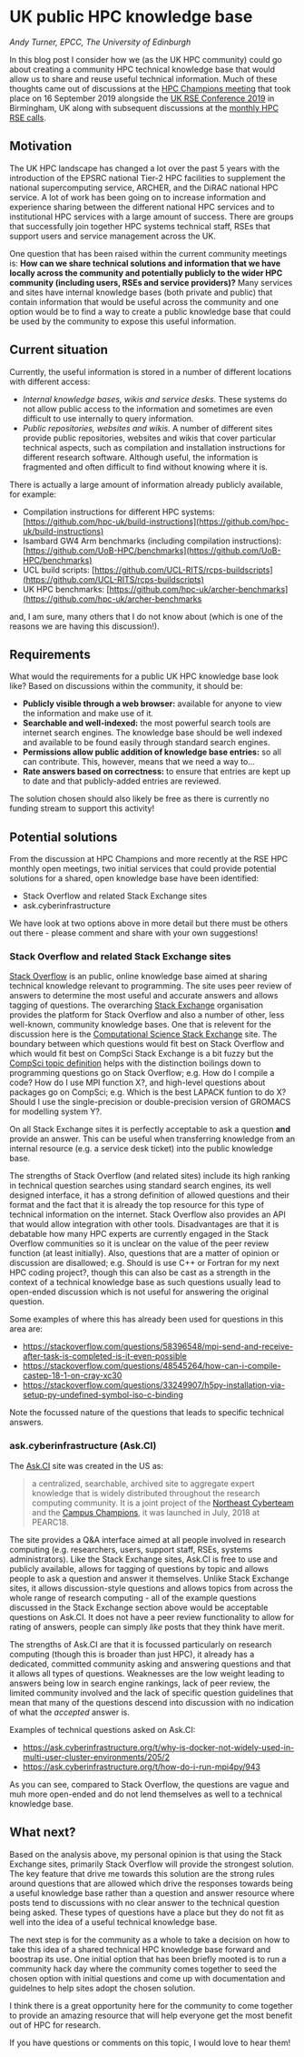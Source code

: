 # UK public HPC knowledge base

*Andy Turner, EPCC, The University of Edinburgh*

In this blog post I consider how we (as the UK HPC community) could go about creating a 
community HPC technical knowledge base that would allow us to share and reuse useful technical 
information. Much of these thoughts came out of discussions at the
[HPC Champions meeting](https://rseconuk2019.sched.com/event/RxMV/hpc-champions-workshop-colocated-with-rseconuk2019)
that took place on 16 September 2019 alongside the [UK RSE Conference 2019](https://rse.ac.uk/conf2019/) in Birmingham, UK along
with subsequent discussions at the [monthly HPC RSE calls](http://www.hpc-uk.ac.uk/rse/rse_network.html).

## Motivation

The UK HPC landscape has changed a lot over the past 5 years with the introduction of the EPSRC
national Tier-2 HPC facilities to supplement the national supercomputing service, ARCHER, and
the DiRAC national HPC service. A lot of work has been going on to increase information and experience
sharing between the different national HPC services and to institutional HPC services with a large
amount of success. There are groups that successfully join together HPC systems technical staff, RSEs that 
support users and service management across the UK.

One question that has been raised within the current community meetings is: **How can we share 
technical solutions and information that we have locally across the community and potentially
publicly to the wider HPC community (including users, RSEs and service providers)?** Many services
and sites have internal knowledge bases (both private and public) that contain information that
would be useful across the community and one option would be to find a way to create a public
knowledge base that could be used by the community to expose this useful information.

## Current situation

Currently, the useful information is stored in a number of different locations with different
access:

   - *Internal knowledge bases, wikis and service desks.* These systems do not allow public access to 
     the information and sometimes are even difficult to use internally to query information.
   - *Public repositories, websites and wikis.* A number of different sites provide public repositories,
     websites and wikis that cover particular technical aspects, such as compilation and installation
     instructions for different research software. Although useful, the information is fragmented and
     often difficult to find without knowing where it is.

There is actually a large amount of information already publicly available, for example:

   - Compilation instructions for different HPC systems: [https://github.com/hpc-uk/build-instructions](https://github.com/hpc-uk/build-instructions)
   - Isambard GW4 Arm benchmarks (including compilation instructions): [https://github.com/UoB-HPC/benchmarks](https://github.com/UoB-HPC/benchmarks)
   - UCL build scripts: [https://github.com/UCL-RITS/rcps-buildscripts](https://github.com/UCL-RITS/rcps-buildscripts)
   - UK HPC benchmarks: [https://github.com/hpc-uk/archer-benchmarks](https://github.com/hpc-uk/archer-benchmarks

and, I am sure, many others that I do not know about (which is one of the reasons we are having this
discussion!).
   
## Requirements

What would the requirements for a public UK HPC knowledge base look like? Based on discussions 
within the community, it should be:

   - **Publicly visible through a web browser:** available for anyone to view the information and 
     make use of it.
   - **Searchable and well-indexed:** the most powerful search tools are internet search engines. The
     knowledge base should be well indexed and available to be found easily through standard
     search engines.
   - **Permissions allow public addition of knowledge base entries:** so all can contribute. This,
     however, means that we need a way to...
   - **Rate answers based on correctness:** to ensure that entries are kept up to date and that
     publicly-added entries are reviewed.

The solution chosen should also likely be free as there is currently no funding stream to support this
activity!

## Potential solutions

From the discussion at HPC Champions and more recently at the RSE HPC monthly open meetings, two initial
services that could provide potential solutions for a shared, open knowledge base have been identified:

   - Stack Overflow and related Stack Exchange sites
   - ask.cyberinfrastructure
   
We have look at two options above in more detail but there must be others out there - please comment and share with your 
own suggestions!

### Stack Overflow and related Stack Exchange sites

[Stack Overflow](http://stackoverflow.com) is an public, online knowledge base aimed at sharing technical
knowledge relevant to programming. The site uses peer review of answers to determine the most useful and
accurate answers and allows tagging of questions. The overarching [Stack Exchange](https://stackexchange.com/)
organisation provides the platform for Stack Overflow and also a number of other, less well-known, community
knowledge bases. One that is relevent for the discussion here is the [Computational Science Stack Exchange](https://scicomp.stackexchange.com/) site. The boundary between which questions would fit best on Stack Overflow
and which would fit best on CompSci Stack Exchange is a bit fuzzy but the
[CompSci topic definition](https://scicomp.stackexchange.com/help/on-topic) helps with the distinction boilings
down to programming questions go on Stack Overflow; e.g. How do I compile a code? How do I use MPI function X?,
and high-level questions about packages go on CompSci; e.g. Which is the best LAPACK funtion to do X? Should I use
the single-precision or double-precision version of GROMACS for modelling system Y?.

On all Stack Exchange sites it is perfectly acceptable to ask a question **and** provide an answer. This can 
be useful when transferring knowledge from an internal resource (e.g. a service desk ticket) into the 
public knowledge base.

The strengths of Stack Overflow (and related sites) include its high ranking in technical question searches
using standard search engines, its well designed interface, it has a strong definition of allowed questions
and their format and the fact that it is already the top resource for
this type of technical information on the internet. Stack Overflow also provides an API that would allow
integration with other tools. Disadvantages are that it is debatable how many HPC experts are currently 
engaged in the Stack Overflow communities so it is unclear on the value of the peer review function (at
least initially). Also, questions that are a matter of opinion or discussion are disallowed; e.g. Should 
is use C++ or Fortran for my next HPC coding project?, though this can also be cast as a strength in the 
context of a technical knowledge base as such questions usually lead to open-ended discussion which is not
useful for answering the original question.

Some examples of where this has already been used for questions in this area are:

   - https://stackoverflow.com/questions/58396548/mpi-send-and-receive-after-task-is-completed-is-it-even-possible
   - https://stackoverflow.com/questions/48545264/how-can-i-compile-castep-18-1-on-cray-xc30
   - https://stackoverflow.com/questions/33249907/h5py-installation-via-setup-py-undefined-symbol-iso-c-binding
   
Note the focussed nature of the questions that leads to specific technical answers.

### ask.cyberinfrastructure (Ask.CI)

The [Ask.CI](https://ask.cyberinfrastructure.org/) site was created in the US as:

> a centralized, searchable, archived site to aggregate expert knowledge that is widely distributed throughout
> the research computing community. It is a joint project of the [Northeast Cyberteam](https://necyberteam.org/)
> and the [Campus Champions](https://www.xsede.org/community-engagement/campus-champions), it was launched in
> July, 2018 at PEARC18.

The site provides a Q&A interface aimed at all people involved in research computing (e.g. researchers, users,
support staff, RSEs, systems administrators). Like the Stack Exchange sites, Ask.CI is free to use and publicly
available, allows for tagging of questions by topic and allows people to ask a question and answer it themselves.
Unlike Stack Exchange sites, it allows discussion-style questions and allows topics from across the whole range
of research computing - all of the example questions discussed in the Stack Exchange section above would be 
acceptable questions on Ask.CI. It does not have a peer review functionality to allow for rating of answers,
people can simply *like* posts that they think have merit.

The strengths of Ask.CI are that it is focussed particularly on research computing (though this is broader than
just HPC), it already has a dedicated, committed community asking and answering questions and that it allows all
types of questions. Weaknesses are the low weight leading to answers being low in search engine rankings, lack
of peer review, the limited community involved and the lack of specific question guidelines that mean that many
of the questions descend into discussion with no indication of what the *accepted* answer is.

Examples of technical questions asked on Ask.CI:

  - https://ask.cyberinfrastructure.org/t/why-is-docker-not-widely-used-in-multi-user-cluster-environments/205/2
  - https://ask.cyberinfrastructure.org/t/how-do-i-run-mpi4py/943
  
As you can see, compared to Stack Overflow, the questions are vague and muh more open-ended and do not lend
themselves as well to a technical knowledge base.

## What next?

Based on the analysis above, my personal opinion is that using the Stack Exchange sites, primarily Stack Overflow
will provide the strongest solution. The key feature that drive me towards this solution are the strong rules
around questions that are allowed which drive the responses towards being a useful knowledge base rather than 
a question and answer resource where posts tend to discussions with no clear answer to the technical question
being asked. These types of questions have a place but they do not fit as well into the idea of a useful technical
knowledge base.

The next step is for the community as a whole to take a decision on how to take this idea of a shared technical 
HPC knowledge base forward and boostrap its use. One initial option that has been briefly mooted is to run 
a community hack day where the community comes together to seed the chosen option with initial questions and
come up with documentation and guidelnes to help sites adopt the chosen solution.

I think there is a great opportunity here for the community to come together to provide an amazing resource that
will help everyone get the most benefit out of HPC for research.

If you have questions or comments on this topic, I would love to hear them!

